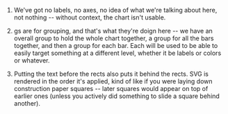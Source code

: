 1.  We've got no labels, no axes, no idea of what we're talking about here, not nothing -- without context, the chart isn't usable.

2. gs are for grouping, and that's what they're doign here -- we have an overall group to hold the whole chart together, a group for all the bars together, and then a group for each bar.  Each will be used to be able to easily target something at a different level, whether it be labels or colors or whatever.

3. Putting the text before the rects also puts it behind the rects. SVG is rendered in the order it's applied, kind of like if you were laying down construction paper squares -- later squares would appear on top of earlier ones (unless you actively did something to slide a square behind another).